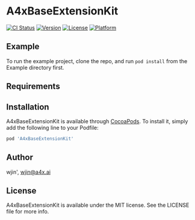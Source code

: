 # A4xBaseExtensionKit

[![CI Status](https://img.shields.io/travis/kieran'/A4xBaseExtensionKit.svg?style=flat)](https://travis-ci.org/kieran'/A4xBaseExtensionKit)
[![Version](https://img.shields.io/cocoapods/v/A4xBaseExtensionKit.svg?style=flat)](https://cocoapods.org/pods/A4xBaseExtensionKit)
[![License](https://img.shields.io/cocoapods/l/A4xBaseExtensionKit.svg?style=flat)](https://cocoapods.org/pods/A4xBaseExtensionKit)
[![Platform](https://img.shields.io/cocoapods/p/A4xBaseExtensionKit.svg?style=flat)](https://cocoapods.org/pods/A4xBaseExtensionKit)

## Example

To run the example project, clone the repo, and run `pod install` from the Example directory first.

## Requirements

## Installation

A4xBaseExtensionKit is available through [CocoaPods](https://cocoapods.org). To install
it, simply add the following line to your Podfile:

```ruby
pod 'A4xBaseExtensionKit'
```

## Author

wjin', wjin@a4x.ai

## License

A4xBaseExtensionKit is available under the MIT license. See the LICENSE file for more info.
